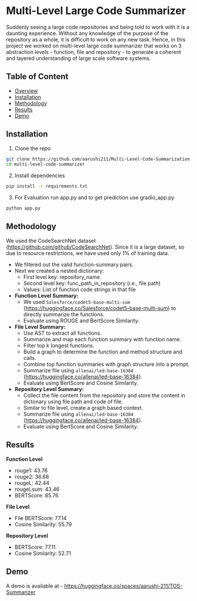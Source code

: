 # Multi-Level Large Code Summarizer
Suddenly seeing a large code repositories and being told to work with it is a daunting experience. Without any knowledge of the purpose of the repository as a whole, it is difficult to work on any new task. Hence, in this project we worked on multi-level large code summarizer that works on 3 abstraction levels - function, file and repository - to generate a coherent and layered understanding of large scale software systems. 

## Table of Content
- [Overview](#multi-level-large-code-summarizer)
- [Installation](#installation)
- [Methodology](#methodology)
- [Results](#results)
- [Demo](#demo)

## Installation
1. Clone the repo
```bash
git clone https://github.com/aarushi211/Multi-Level-Code-Summarization.git
cd multi-level-code-summarizer
```

2. Install dependencies
```bash
pip install -r requirements.txt
```

3. For Evaluation run app.py and to get prediction use gradio_app.py
```bash
python app.py
```

## Methodology
We used the CodeSearchNet dataset (https://github.com/github/CodeSearchNet). Since it is a large dataset, so due to resource restrictions, we have used only 1% of training data.
* We filtered out the valid function-summary pairs.
* Next we created a nested dictionary:
    * First level key: repository_name
    * Second level key: func_path_in_repository (i.e., file path)
    * Values: List of function code strings in that file
* **Function Level Summary:** 
    * We used `Salesforce/codet5-base-multi-sum` (https://huggingface.co/Salesforce/codet5-base-multi-sum) to directly summarize the functions. 
    * Evaluate using ROUGE and BertScore Similarity.
* **File Level Summary:**
    * Use AST to extract all functions.
    * Summarize and map each function summary with function name.
    * Filter top k longest functions.
    * Build a graph to determine the function and method structure and calls.
    * Combine top function summaries with graph structure into a prompt.
    * Summarize file using `allenai/led-base-16384` (https://huggingface.co/allenai/led-base-16384).
    * Evaluate using BertScore and Cosine Similarity.
* **Repository Level Summary:**
    * Collect the file content from the repository and store the content in dictonary using file path and code of file.
    * Similar to file level, create a graph based context.
    * Summarize file using `allenai/led-base-16384` (https://huggingface.co/allenai/led-base-16384).
    * Evaluate using BertScore and Cosine Similarity. 

## Results
**Function Level**
* rouge1: 43.76
* rouge2: 36.68
* rougeL: 42.44
* rougeLsum: 43.46
* BERTScore: 85.76

**File Level**
* File BERTScore: 77.14
* Cosine Similarity: 55.79

**Repository Level**
* BERTScore: 77.11
* Cosine Similarity: 52.71

## Demo
A demo is available at - https://huggingface.co/spaces/aarushi-211/TOS-Summarizer

